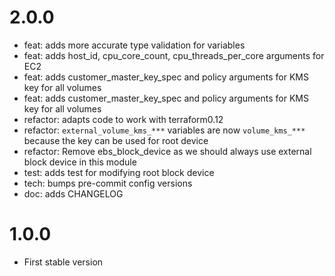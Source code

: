 2.0.0
=======

* feat: adds more accurate type validation for variables
* feat: adds host_id, cpu_core_count, cpu_threads_per_core arguments for EC2
* feat: adds customer_master_key_spec and policy arguments for KMS key for all volumes
* feat: adds customer_master_key_spec and policy arguments for KMS key for all volumes
* refactor: adapts code to work with terraform0.12
* refactor: `external_volume_kms_***` variables are now `volume_kms_***` because the key can be used for root device
* refactor: Remove ebs_block_device as we should always use external block device in this module
* test: adds test for modifying root block device
* tech: bumps pre-commit config versions
* doc: adds CHANGELOG

1.0.0
=======

* First stable version
